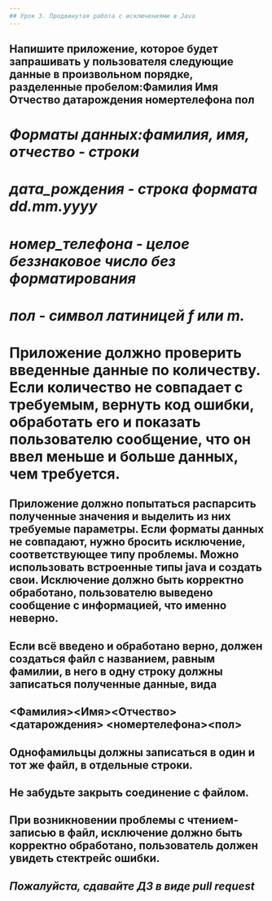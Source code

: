 ```yaml
---
## Урок 3. Продвинутая работа с исключениями в Java
---
```

## Напишите приложение, которое будет запрашивать у пользователя следующие данные в произвольном порядке, разделенные пробелом:Фамилия Имя Отчество датарождения номертелефона пол 
# _Форматы данных:фамилия, имя, отчество - строки_
# _дата_рождения - строка формата dd.mm.yyyy_
# _номер_телефона - целое беззнаковое число без форматирования_ 
# _пол - символ латиницей f или m._ 
# Приложение должно проверить введенные данные по количеству. Если количество не совпадает с требуемым, вернуть код ошибки, обработать его и показать пользователю сообщение, что он ввел меньше и больше данных, чем требуется.

## Приложение должно попытаться распарсить полученные значения и выделить из них требуемые параметры. Если форматы данных не совпадают, нужно бросить исключение, соответствующее типу проблемы. Можно использовать встроенные типы java и создать свои. Исключение должно быть корректно обработано, пользователю выведено сообщение с информацией, что именно неверно.

## Если всё введено и обработано верно, должен создаться файл с названием, равным фамилии, в него в одну строку должны записаться полученные данные, вида
## <Фамилия><Имя><Отчество><датарождения> <номертелефона><пол>
## Однофамильцы должны записаться в один и тот же файл, в отдельные строки.

## Не забудьте закрыть соединение с файлом.
## При возникновении проблемы с чтением-записью в файл, исключение должно быть корректно обработано, пользователь должен увидеть стектрейс ошибки.
## ***Пожалуйста, сдавайте ДЗ в виде pull request***
